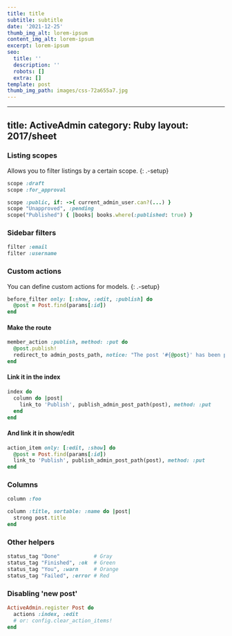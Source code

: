 ```yaml
---
title: title
subtitle: subtitle
date: '2021-12-25'
thumb_img_alt: lorem-ipsum
content_img_alt: lorem-ipsum
excerpt: lorem-ipsum
seo:
  title: ''
  description: ''
  robots: []
  extra: []
template: post
thumb_img_path: images/css-72a655a7.jpg
---
```

---
title: ActiveAdmin
category: Ruby
layout: 2017/sheet
---

### Listing scopes

Allows you to filter listings by a certain scope.
{: .-setup}

```ruby
scope :draft
scope :for_approval
```

```ruby
scope :public, if: ->{ current_admin_user.can?(...) }
scope "Unapproved", :pending
scope("Published") { |books| books.where(:published: true) }
```

### Sidebar filters

```ruby
filter :email
filter :username
```

### Custom actions

You can define custom actions for models.
{: .-setup}

```ruby
before_filter only: [:show, :edit, :publish] do
  @post = Post.find(params[:id])
end
```

#### Make the route

```ruby
member_action :publish, method: :put do
  @post.publish!
  redirect_to admin_posts_path, notice: "The post '#{@post}' has been published!"
end
```

#### Link it in the index

```ruby
index do
  column do |post|
    link_to 'Publish', publish_admin_post_path(post), method: :put
  end
end
```

#### And link it in show/edit

```ruby
action_item only: [:edit, :show] do
  @post = Post.find(params[:id])
  link_to 'Publish', publish_admin_post_path(post), method: :put
end
```

### Columns

```ruby
column :foo
```

```ruby
column :title, sortable: :name do |post|
  strong post.title
end
```

### Other helpers

```ruby
status_tag "Done"           # Gray
status_tag "Finished", :ok  # Green
status_tag "You", :warn     # Orange
status_tag "Failed", :error # Red
```

### Disabling 'new post'

```ruby
ActiveAdmin.register Post do
  actions :index, :edit
  # or: config.clear_action_items!
end
```
